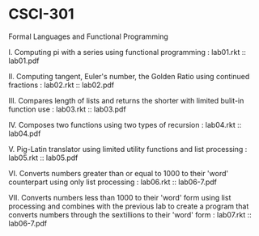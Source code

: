 # CSCI-301
Formal Languages and Functional Programming 

  I. Computing pi with a series using functional programming : lab01.rkt :: lab01.pdf 
  
 II. Computing tangent, Euler's number, the Golden Ratio using continued fractions : lab02.rkt :: lab02.pdf
 
III. Compares length of lists and returns the shorter with limited bulit-in function use : lab03.rkt :: lab03.pdf

 IV. Composes two functions using two types of recursion : lab04.rkt :: lab04.pdf
 
  V. Pig-Latin translator using limited utility functions and list processing : lab05.rkt :: lab05.pdf
  
  VI. Converts numbers greater than or equal to 1000 to their 'word' counterpart using only list processing : lab06.rkt :: lab06-7.pdf
 
 VII. Converts numbers less than 1000 to their 'word' form using list processing and combines with the previous lab to create a program that converts numbers through the sextillions to their 'word' form : lab07.rkt :: lab06-7.pdf
